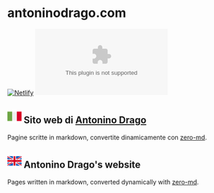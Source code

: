 # antoninodrago.com

[![Netlify](https://img.shields.io/netlify/8a9a47a2-bd80-49f6-b76d-fafc440bcfb8)](https://app.netlify.com/sites/antoninodrago/deploys)
![License](https://img.shields.io/github/license/Akmadan23/antoninodrago.com)

## ![it](img/it.png) Sito web di [Antonino Drago](https://it.wikipedia.org/wiki/Antonino_Drago_(pacifista))

Pagine scritte in markdown, convertite dinamicamente con [zero-md](https://github.com/zerodevx/zero-md).

## ![en](img/uk.png) Antonino Drago's website

Pages written in markdown, converted dynamically with [zero-md](https://github.com/zerodevx/zero-md).
